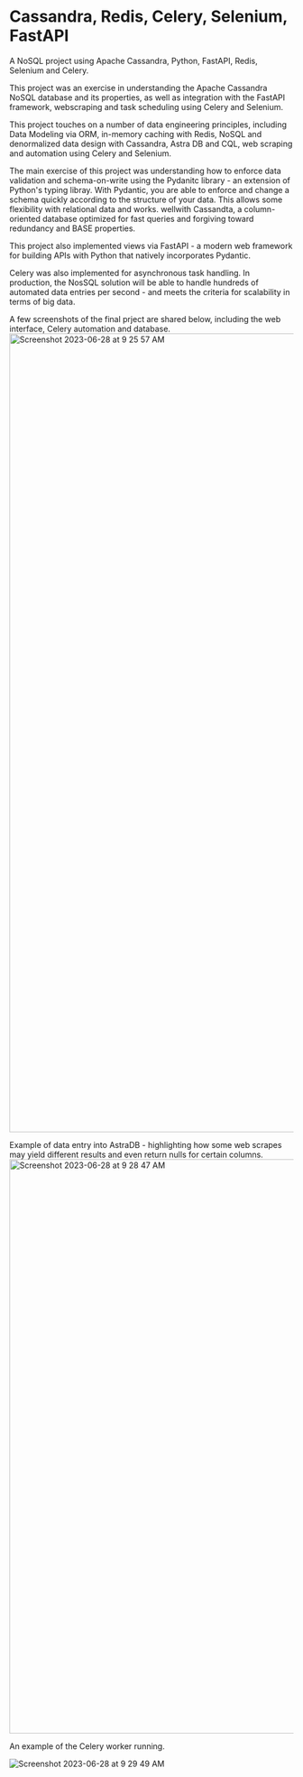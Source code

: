 # Cassandra, Redis, Celery, Selenium, FastAPI
A NoSQL project using Apache Cassandra, Python, FastAPI, Redis, Selenium and Celery. 

This project was an exercise in understanding the Apache Cassandra NoSQL database and its properties, as well as integration with the FastAPI framework, webscraping and task scheduling using Celery and Selenium.

This project touches on a number of data engineering principles, including Data Modeling via ORM, in-memory caching with Redis, NoSQL and denormalized data design with Cassandra, Astra DB and CQL, 
web scraping and automation using Celery and Selenium.

The main exercise of this project was understanding how to enforce data validation and schema-on-write using the Pydanitc library - an extension of Python's typing libray. With Pydantic, you are able to enforce 
and change a schema quickly according to the structure of your data. This allows some flexibility with relational data and works. wellwith Cassandta, a column-oriented database optimized for fast queries and forgiving 
toward redundancy and BASE properties. 

This project also implemented views via FastAPI - a modern web framework for building APIs with Python that natively incorporates Pydantic. 

Celery was also implemented for asynchronous task handling. In production, the NosSQL solution will be able to handle hundreds of automated data entries per second - and meets the criteria for scalability in terms of big data.

A few screenshots of the final prject are shared below, including the web interface, Celery automation and database.
<img width="1416" alt="Screenshot 2023-06-28 at 9 25 57 AM" src="https://github.com/jpa203/Apache-Cassandra-Airflow-FastAPI/assets/104007355/77a4dddb-1a7d-4467-aa3c-30385e437c4c">

Example of data entry into AstraDB - highlighting how some web scrapes may yield different results and even return nulls for certain columns.
<img width="1018" alt="Screenshot 2023-06-28 at 9 28 47 AM" src="https://github.com/jpa203/Apache-Cassandra-Airflow-FastAPI/assets/104007355/b5888d40-b653-4d60-adbe-5d4e3b874891">

An example of the Celery worker running.

![Screenshot 2023-06-28 at 9 29 49 AM](https://github.com/jpa203/Apache-Cassandra-Airflow-FastAPI/assets/104007355/46cf8060-b60d-4900-8f70-f50725711d69)
